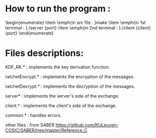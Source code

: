 # How to run the program : 
\begin{enumerate}
    \item \emph{in src file : }make 
    \item \emph{in 1st terminal : }./server \{port\}
    \item \emph{in 2nd terminal : }./client \{client\} \{port\}
\end{enumerate}
# Files descriptions: 

KDF_RK.* : implements the key derivation function. 

ratchetEncrypt.* : implements the encryption of the messages. 

ratchetDecrypt.* : implements the decryption of the messages. 

server* : implements the server's side of the exchange. 

client.* : implements the client's side of the exchange. 

common.* : handles errors. 

other files : from SABER https://github.com/KULeuven-COSIC/SABER/tree/master/Reference_C

